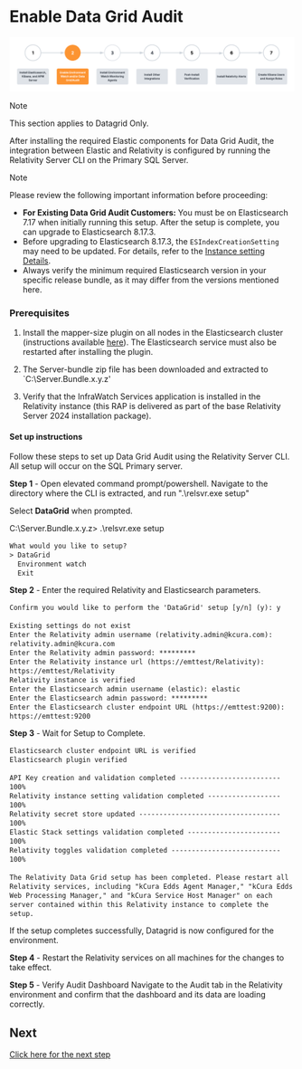 # Enable Data Grid Audit

![Setup Stage](../resources/enable_environmentwatch.png)

> [!NOTE]
> This section applies to Datagrid Only.

After installing the required Elastic components for Data Grid Audit, the integration between Elastic and Relativity is configured by running the Relativity Server CLI on the Primary SQL Server.

> [!NOTE]
> Please review the following important information before proceeding:
> * **For Existing Data Grid Audit Customers:** You must be on Elasticsearch 7.17 when initially running this setup. After the setup is complete, you can upgrade to Elasticsearch 8.17.3.
> * Before upgrading to Elasticsearch 8.17.3, the `ESIndexCreationSetting` may need to be updated. For details, refer to the [Instance setting Details](https://help.relativity.com/Server2024/Content/System_Guides/Instance_Setting_Guide/Instance_setting_descriptions.htm#ESIndexCreationSettings).
> * Always verify the minimum required Elasticsearch version in your specific release bundle, as it may differ from the versions mentioned here.

### Prerequisites 


1. Install the mapper-size plugin on all nodes in the Elasticsearch cluster (instructions available [here](https://www.elastic.co/guide/en/elasticsearch/plugins/current/mapper-size.html)). The Elasticsearch service must also be restarted after installing the plugin.

2. The Server-bundle zip file has been downloaded and extracted to `C:\Server.Bundle.x.y.z'
   
3. Verify that the InfraWatch Services application is installed in the Relativity instance (this RAP is delivered as part of the base Relativity Server 2024 installation package).



#### Set up instructions

Follow these steps to set up Data Grid Audit using the Relativity Server CLI. All setup will occur on the SQL Primary server.

**Step 1** - Open elevated command prompt/powershell. Navigate to the directory where the CLI is extracted, and run ".\relsvr.exe setup"

Select **DataGrid** when prompted.

C:\Server.Bundle.x.y.z> .\relsvr.exe setup

```
What would you like to setup?
> DataGrid
  Environment watch
  Exit
```

**Step 2** - Enter the required Relativity and Elasticsearch parameters.

```
Confirm you would like to perform the 'DataGrid' setup [y/n] (y): y

Existing settings do not exist
Enter the Relativity admin username (relativity.admin@kcura.com): relativity.admin@kcura.com
Enter the Relativity admin password: *********
Enter the Relativity instance url (https://emttest/Relativity): https://emttest/Relativity
Relativity instance is verified
Enter the Elasticsearch admin username (elastic): elastic
Enter the Elasticsearch admin password: *********
Enter the Elasticsearch cluster endpoint URL (https://emttest:9200): https://emttest:9200

```

**Step 3** - Wait for Setup to Complete.

```
Elasticsearch cluster endpoint URL is verified
Elasticsearch plugin verified

API Key creation and validation completed ------------------------- 100%
Relativity instance setting validation completed ------------------ 100%
Relativity secret store updated ----------------------------------- 100%
Elastic Stack settings validation completed ----------------------- 100%
Relativity toggles validation completed --------------------------- 100%

The Relativity Data Grid setup has been completed. Please restart all Relativity services, including "kCura Edds Agent Manager," "kCura Edds Web Processing Manager," and "kCura Service Host Manager" on each server contained within this Relativity instance to complete the setup.
```
If the setup completes successfully, Datagrid is now configured for the environment.

**Step 4** - Restart the Relativity services on all machines for the changes to take effect.


**Step 5** - Verify Audit Dashboard
Navigate to the Audit tab in the Relativity environment and confirm that the dashboard and its data are loading correctly.


## Next

[Click here for the next step](install_environment_watch_monitoring_agents.md)